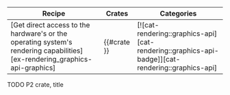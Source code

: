 | Recipe | Crates | Categories |
|--------|--------|------------|
| [Get direct access to the hardware's or the operating system's rendering capabilities][ex-rendering_graphics-api-graphics] | {{#crate }} | [![cat-rendering::graphics-api][cat-rendering::graphics-api-badge]][cat-rendering::graphics-api] |

<div class="hidden">
TODO P2 crate, title
</div>

